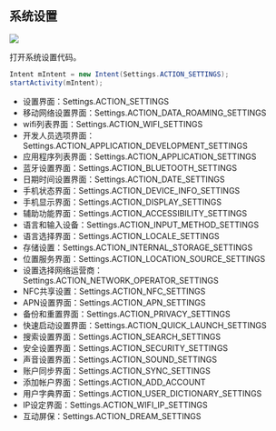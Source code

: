 ## 系统设置
![](https://ws3.sinaimg.cn/large/006tNc79gy1g2vht8c0ooj30f60p4q3y.jpg)

打开系统设置代码。
```java
Intent mIntent = new Intent(Settings.ACTION_SETTINGS);
startActivity(mIntent);
```

+ 设置界面：Settings.ACTION_SETTINGS
+ 移动网络设置界面：Settings.ACTION_DATA_ROAMING_SETTINGS
+ wifi列表界面：Settings.ACTION_WIFI_SETTINGS
+ 开发人员选项界面：Settings.ACTION_APPLICATION_DEVELOPMENT_SETTINGS
+ 应用程序列表界面：Settings.ACTION_APPLICATION_SETTINGS
+ 蓝牙设置界面：Settings.ACTION_BLUETOOTH_SETTINGS
+ 日期时间设置界面：Settings.ACTION_DATE_SETTINGS
+ 手机状态界面：Settings.ACTION_DEVICE_INFO_SETTINGS
+ 手机显示界面：Settings.ACTION_DISPLAY_SETTINGS
+ 辅助功能界面：Settings.ACTION_ACCESSIBILITY_SETTINGS
+ 语言和输入设备：Settings.ACTION_INPUT_METHOD_SETTINGS
+ 语言选择界面：Settings.ACTION_LOCALE_SETTINGS
+ 存储设置：Settings.ACTION_INTERNAL_STORAGE_SETTINGS
+ 位置服务界面：Settings.ACTION_LOCATION_SOURCE_SETTINGS
+ 设置选择网络运营商：Settings.ACTION_NETWORK_OPERATOR_SETTINGS
+ NFC共享设置：Settings.ACTION_NFC_SETTINGS
+ APN设置界面：Settings.ACTION_APN_SETTINGS
+ 备份和重置界面：Settings.ACTION_PRIVACY_SETTINGS
+ 快速启动设置界面：Settings.ACTION_QUICK_LAUNCH_SETTINGS
+ 搜索设置界面：Settings.ACTION_SEARCH_SETTINGS
+ 安全设置界面：Settings.ACTION_SECURITY_SETTINGS
+ 声音设置界面：Settings.ACTION_SOUND_SETTINGS
+ 账户同步界面：Settings.ACTION_SYNC_SETTINGS
+ 添加帐户界面：Settings.ACTION_ADD_ACCOUNT
+ 用户字典界面：Settings.ACTION_USER_DICTIONARY_SETTINGS
+ IP设定界面：Settings.ACTION_WIFI_IP_SETTINGS
+ 互动屏保：Settings.ACTION_DREAM_SETTINGS